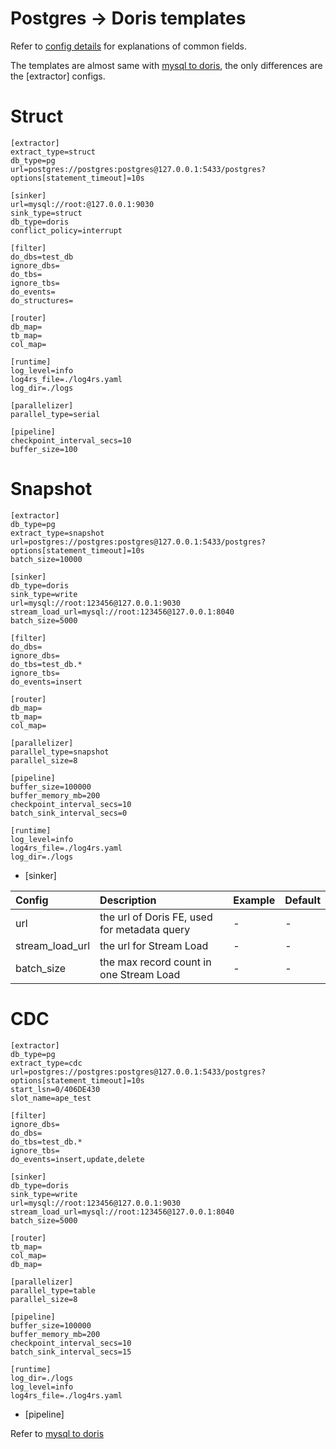 # Postgres -> Doris templates

Refer to [config details](/docs/en/config.md) for explanations of common fields.

The templates are almost same with [mysql to doris](/docs/templates/mysql_to_doris.md), the only differences are the [extractor] configs.

# Struct
```
[extractor]
extract_type=struct
db_type=pg
url=postgres://postgres:postgres@127.0.0.1:5433/postgres?options[statement_timeout]=10s

[sinker]
url=mysql://root:@127.0.0.1:9030
sink_type=struct
db_type=doris
conflict_policy=interrupt

[filter]
do_dbs=test_db
ignore_dbs=
do_tbs=
ignore_tbs=
do_events=
do_structures=

[router]
db_map=
tb_map=
col_map=

[runtime]
log_level=info
log4rs_file=./log4rs.yaml
log_dir=./logs

[parallelizer]
parallel_type=serial

[pipeline]
checkpoint_interval_secs=10
buffer_size=100
```

# Snapshot
```
[extractor]
db_type=pg
extract_type=snapshot
url=postgres://postgres:postgres@127.0.0.1:5433/postgres?options[statement_timeout]=10s
batch_size=10000

[sinker]
db_type=doris
sink_type=write
url=mysql://root:123456@127.0.0.1:9030
stream_load_url=mysql://root:123456@127.0.0.1:8040
batch_size=5000

[filter]
do_dbs=
ignore_dbs=
do_tbs=test_db.*
ignore_tbs=
do_events=insert

[router]
db_map=
tb_map=
col_map=

[parallelizer]
parallel_type=snapshot
parallel_size=8

[pipeline]
buffer_size=100000
buffer_memory_mb=200
checkpoint_interval_secs=10
batch_sink_interval_secs=0

[runtime]
log_level=info
log4rs_file=./log4rs.yaml
log_dir=./logs
```

- [sinker]

| Config | Description | Example | Default |
| :-------- | :-------- | :-------- | :-------- |
| url | the url of Doris FE, used for metadata query | - | - |
| stream_load_url | the url for Stream Load | - | - |
| batch_size | the max record count in one Stream Load | - | - |

# CDC

```
[extractor]
db_type=pg
extract_type=cdc
url=postgres://postgres:postgres@127.0.0.1:5433/postgres?options[statement_timeout]=10s
start_lsn=0/406DE430
slot_name=ape_test

[filter]
ignore_dbs=
do_dbs=
do_tbs=test_db.*
ignore_tbs=
do_events=insert,update,delete

[sinker]
db_type=doris
sink_type=write
url=mysql://root:123456@127.0.0.1:9030
stream_load_url=mysql://root:123456@127.0.0.1:8040
batch_size=5000

[router]
tb_map=
col_map=
db_map=

[parallelizer]
parallel_type=table
parallel_size=8

[pipeline]
buffer_size=100000
buffer_memory_mb=200
checkpoint_interval_secs=10
batch_sink_interval_secs=15

[runtime]
log_dir=./logs
log_level=info
log4rs_file=./log4rs.yaml
```

- [pipeline]

Refer to [mysql to doris](/docs/templates/mysql_to_doris.md)